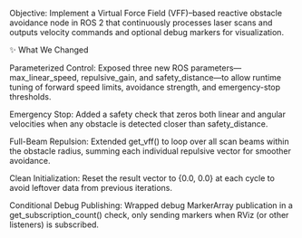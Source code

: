 Objective:
Implement a Virtual Force Field (VFF)–based reactive obstacle avoidance node in ROS 2 that continuously processes laser scans and outputs velocity commands and optional debug markers for visualization.

✨ What We Changed

Parameterized Control: 
Exposed three new ROS parameters—max_linear_speed, repulsive_gain, and safety_distance—to allow runtime tuning of forward speed limits, avoidance strength, and emergency-stop thresholds.

Emergency Stop: 
Added a safety check that zeros both linear and angular velocities when any obstacle is detected closer than safety_distance.

Full-Beam Repulsion: 
Extended get_vff() to loop over all scan beams within the obstacle radius, summing each individual repulsive vector for smoother avoidance.

Clean Initialization:
Reset the result vector to {0.0, 0.0} at each cycle to avoid leftover data from previous iterations.

Conditional Debug Publishing: 
Wrapped debug MarkerArray publication in a get_subscription_count() check, only sending markers when RViz (or other listeners) is subscribed.
